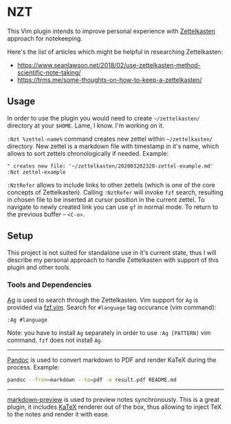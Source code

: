 # NZT

This Vim plugin intends to improve personal experience with [Zettelkasten](https://zettelkasten.de/) approach for notekeeping.

Here's the list of articles which might be helpful in researching Zettelkasten:

* https://www.seanlawson.net/2018/02/use-zettelkasten-method-scientific-note-taking/
* https://trms.me/some-thoughts-on-how-to-keep-a-zettelkasten/

## Usage

In order to use the plugin you would need to create `~/zettelkasten/` directory at your `$HOME`. Lame, I know. I'm working on it.

`:Nzt %zettel-name%` command creates new zettel within `~/zettelkasten/` directory. New zettel is a markdown file with timestamp in it's name, which allows to sort zettels chronologically if needed. Example:

```vim
" creates new file: '~/zettelkasten/202003202320-zettel-example.md'
:Nzt zettel-example
```

`:NztRefer` allows to include links to other zettels (which is one of the core concepts of Zettelkasten). Calling `:NztRefer` will invoke `fzf` search, resulting in chosen file to be inserted at cursor position in the current zettel. To navigate to newly created link you can use `gf` in normal mode. To return to the previous buffer – `<C-o>`.

## Setup

This project is not suited for standalone use in it's current state, thus I will describe my personal approach to handle Zettelkasten with support of this plugin and other tools.

### Tools and Dependencies

[Ag](https://github.com/ggreer/the_silver_searcher) is used to search through the Zettelkasten. Vim support for `Ag` is provided via [fzf.vim](https://github.com/junegunn/fzf.vim). Search for `#language` tag occurance (vim command):

```vim
:Ag #language
```

Note: you have to install `Ag` separately in order to use `:Ag [PATTERN]` vim command. `fzf` does not install `Ag`.

---

[Pandoc](https://pandoc.org/MANUAL.html) is used to convert markdown to PDF and render KaTeX during the process. Example:

```bash
pandoc --from=markdown --to=pdf -o result.pdf README.md
```

---

[markdown-preview](https://github.com/iamcco/markdown-preview.nvim) is used to preview notes synchronously. This is a great plugin, it includes [KaTeX](https://katex.org/) renderer out of the box, thus allowing to inject TeX to the notes and render it with ease.

